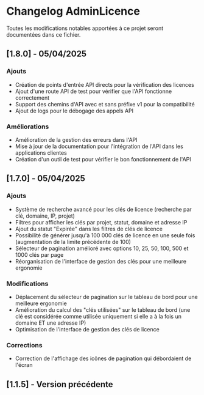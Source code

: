 # Changelog AdminLicence

Toutes les modifications notables apportées à ce projet seront documentées dans ce fichier.

## [1.8.0] - 05/04/2025

### Ajouts
- Création de points d'entrée API directs pour la vérification des licences
- Ajout d'une route API de test pour vérifier que l'API fonctionne correctement
- Support des chemins d'API avec et sans préfixe v1 pour la compatibilité
- Ajout de logs pour le débogage des appels API

### Améliorations
- Amélioration de la gestion des erreurs dans l'API
- Mise à jour de la documentation pour l'intégration de l'API dans les applications clientes
- Création d'un outil de test pour vérifier le bon fonctionnement de l'API

## [1.7.0] - 05/04/2025

### Ajouts
- Système de recherche avancé pour les clés de licence (recherche par clé, domaine, IP, projet)
- Filtres pour afficher les clés par projet, statut, domaine et adresse IP
- Ajout du statut "Expirée" dans les filtres de clés de licence
- Possibilité de générer jusqu'à 100 000 clés de licence en une seule fois (augmentation de la limite précédente de 100)
- Sélecteur de pagination amélioré avec options 10, 25, 50, 100, 500 et 1000 clés par page
- Réorganisation de l'interface de gestion des clés pour une meilleure ergonomie

### Modifications
- Déplacement du sélecteur de pagination sur le tableau de bord pour une meilleure ergonomie
- Amélioration du calcul des "clés utilisées" sur le tableau de bord (une clé est considérée comme utilisée uniquement si elle a à la fois un domaine ET une adresse IP)
- Optimisation de l'interface de gestion des clés de licence

### Corrections
- Correction de l'affichage des icônes de pagination qui débordaient de l'écran

## [1.1.5] - Version précédente

